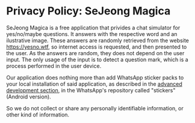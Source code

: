 # Privacy Policy: SeJeong Magica

SeJeong Magica is a free application that privides a chat simulator for
yes/no/maybe questions. It answers with the respective word and an
ilustrative image. These answers are randomly retrieved from the website
https://yesno.wtf, so internet access is requested, and then presented
to the user. As the answers are random, they does not depend on the user input.
The only usage of the input is to detect a question mark, which is a process
performed in the user device.


Our application does nothing more than add
WhatsApp sticker packs to your local installation of said application, as
described in the [advanced development section](https://github.com/WhatsApp/stickers/tree/master/Android#advanced-development),
in the WhatsApp's repository called "stickers" (Android version).


So we do not collect or share any personally identifiable information,
or other kind of information.